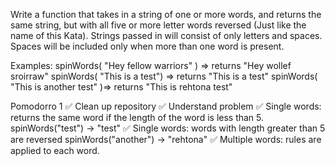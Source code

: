 Write a function that takes in a string of one or more words, and returns the same string, but with all five or more letter words reversed (Just like the name of this Kata). Strings passed in will consist of only letters and spaces. Spaces will be included only when more than one word is present.

Examples: spinWords( "Hey fellow warriors" ) => returns "Hey wollef sroirraw" spinWords( "This is a test") => returns "This is a test" spinWords( "This is another test" )=> returns "This is rehtona test"

Pomodorro 1
✅ Clean up repository
✅ Understand problem
✅ Single words: returns the same word if the length of the word is less than 5.
spinWords("test") -> "test"
✅ Single words: words with length greater than 5 are reversed
spinWords("another") -> "rehtona"
✅ Multiple words: rules are applied to each word.
